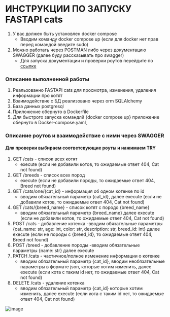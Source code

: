 # ИНСТРУКЦИИ ПО ЗАПУСКУ FASTAPI cats

1. У вас должен быть установлен docker compose
    - Вводим команду docker compose up (если для docker нет прав перед командой введите sudo)
2. Можно работать через POSTMAN либо через документацию SWAGGER (далее буду рассказывать про swagger)
    - Для запуска документации и проверки роутов перейдите по [ссылкe](http://0.0.0.0:5000/docs)

### Описание выполненной работы
1. Реальзованно FASTAPI cats для просмотра, изменения, удаления информации про котят
2. Взаимодействие с БД реализовано через orm SQLAlchemy
3. База данных postgresql
4. Приложение обернуто в Dockerfile
5. Для быстрого запуска командлй {docker compose up} приложение обернуто в Docker-compose.yaml, 


### Описание роутов и взаимодействие с ними через SWAGGER
#### Для проверки выбираем соответсвующие роуты и нажимаем TRY

1. GET /cats - список всех котят
   - execute (если не добавили котов, то ожидаемые ответ 404, Cat not found)
3. GET /breeds - список всех пород
   - execute (если не добавили породы, то ожидаемые ответ 404, Breed not found)
5. GET /cats/one/{cat_id} - информация об одном котенке по id
   - вводим обязательный параметр {cat_id}, далее execute (если не добавили котов, то ожидаемые ответ 404, Cat not found)
7. GET /cats/{breed_name} - список котят с породо {breed_name}
   - вводим обязательный параметр {breed_name} далее execute (если не добавили котов, то ожидаемые ответ 404, Cat not found)
9. POST /cats - добавление котенка
    -вводим обязательные параметры {cat_name: str, age: int, color: str, description: str, breed_id: int} далее execute (если не породы с {breed_id}, то ожидаемые ответ 404, Breed not found)
11. POST /breed - добавление породы
   -вводим обязательные параметры {name: str} далее execute
13. PATCH /cats - частичное/полное изменение информации о котенке
    - вводим обязательный параметр {cat_id}, вводим необязательные параметры в формате json, которые хотим изменить, далее execute (если кота с таким id нет, то ожидаемые ответ 404, Cat not found)
15. DELETE /cats - удаление котенка
    - вводим обязательный параметр {cat_id} которые хотим изменить, далее execute (если кота с таким id нет, то ожидаемые ответ 404, Cat not found)


![image](https://github.com/user-attachments/assets/0646840c-6d09-45f1-97d8-18b2deb849f2)
